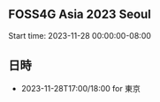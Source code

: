 ## FOSS4G Asia 2023 Seoul
Start time: 2023-11-28 00:00:00-08:00

## 日時

- 2023-11-28T17:00/18:00 for 東京
